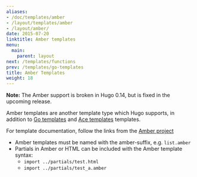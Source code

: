 ```yaml
---
aliases:
- /doc/templates/amber
- /layout/templates/amber
- /layout/amber/
date: 2015-07-20
linktitle: Amber templates
menu:
  main:
    parent: layout
next: /templates/functions
prev: /templates/go-templates
title: Amber Templates
weight: 18
---
```


**Note:** The Amber support is broken in Hugo 0.14, but is fixed in the upcoming release.

Amber templates are another template type which Hugo supports, in addition to [Go templates](/templates/go-templates) and [Ace templates](/templates/ace-templates) templates.

For template documentation, follow the links from the [Amber project](https://github.com/eknkc/amber)

* Amber templates must be named with the amber-suffix, e.g. `list.amber`
* Partials in Amber or HTML can be included with the Amber template syntax:
	* `import ../partials/test.html `
	* `import ../partials/test_a.amber `


